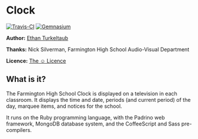 # Clock

[![Travis-CI](https://secure.travis-ci.org/eturk/clock.png)](http://travis-ci.org/#!/eturk/fhsclock) [![Gemnasium](https://gemnasium.com/eturk/clock.png)](https://gemnasium.com/eturk/clock)

**Author:** [Ethan Turkeltaub](http://github.com/eturk)

**Thanks:** Nick Silverman, Farmington High School Audio-Visual Department

**Licence:** [The ☺ Licence](http://licence.visualidiot.com/)

## What is it?

The Farmington High School Clock is displayed on a television in each classroom. It displays the time and date, periods (and current period) of the day, marquee items, and notices for the school.

It runs on the Ruby programming language, with the Padrino web framework, MongoDB database system, and the CoffeeScript and Sass pre-compilers.
